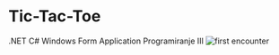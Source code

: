 # Tic-Tac-Toe
.NET C# Windows Form Application Programiranje III
![first encounter](https://github.com/MiranRaz/Tic-Tac-Toe/blob/master/app%20images/a.jpg)


